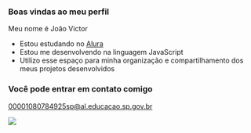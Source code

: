 ### Boas vindas ao meu perfil 

Meu nome é João Victor

- Estou estudando no [Alura](https://www.alura.com.br)
- Estou me desenvolvendo na linguagem JavaScript
- Utilizo esse espaço para minha organização e compartilhamento dos meus projetos desenvolvidos

### Você pode entrar em contato comigo 

00001080784925sp@al.educacao.sp.gov.br


![](
https://media1.tenor.com/m/_F5AX4UOX4AAAAAC/dragon-toothless.gif)
